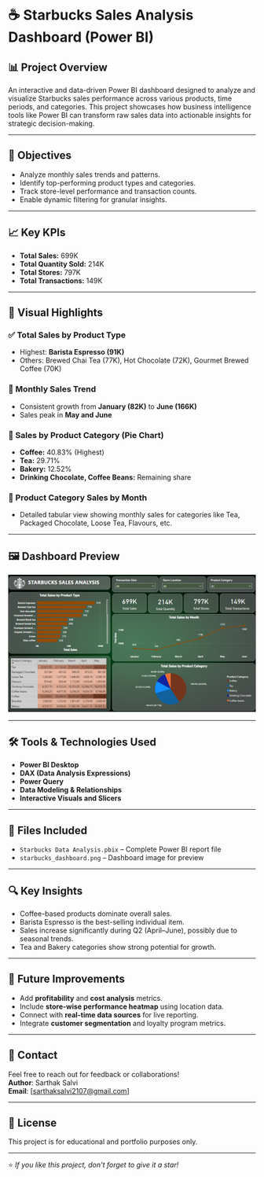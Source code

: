 # ☕ Starbucks Sales Analysis Dashboard (Power BI)

## 📊 Project Overview

An interactive and data-driven Power BI dashboard designed to analyze and visualize Starbucks sales performance across various products, time periods, and categories. This project showcases how business intelligence tools like Power BI can transform raw sales data into actionable insights for strategic decision-making.

---

## 🎯 Objectives

- Analyze monthly sales trends and patterns.
- Identify top-performing product types and categories.
- Track store-level performance and transaction counts.
- Enable dynamic filtering for granular insights.

---

## 📈 Key KPIs

- **Total Sales:** 699K  
- **Total Quantity Sold:** 214K  
- **Total Stores:** 797K  
- **Total Transactions:** 149K

---

## 📌 Visual Highlights

### ✅ Total Sales by Product Type
- Highest: **Barista Espresso (91K)**
- Others: Brewed Chai Tea (77K), Hot Chocolate (72K), Gourmet Brewed Coffee (70K)

### 📆 Monthly Sales Trend
- Consistent growth from **January (82K)** to **June (166K)**
- Sales peak in **May and June**

### 🥧 Sales by Product Category (Pie Chart)
- **Coffee:** 40.83% (Highest)
- **Tea:** 29.71%
- **Bakery:** 12.52%
- **Drinking Chocolate, Coffee Beans:** Remaining share

### 🧾 Product Category Sales by Month
- Detailed tabular view showing monthly sales for categories like Tea, Packaged Chocolate, Loose Tea, Flavours, etc.

---

## 🖼️ Dashboard Preview

![Starbucks Dashboard Preview](starbucks_dashboard.png)

---

## 🛠 Tools & Technologies Used

- **Power BI Desktop**
- **DAX (Data Analysis Expressions)**
- **Power Query**
- **Data Modeling & Relationships**
- **Interactive Visuals and Slicers**

---

## 📁 Files Included

- `Starbucks Data Analysis.pbix` – Complete Power BI report file
- `starbucks_dashboard.png` – Dashboard image for preview

---

## 🔍 Key Insights

- Coffee-based products dominate overall sales.
- Barista Espresso is the best-selling individual item.
- Sales increase significantly during Q2 (April–June), possibly due to seasonal trends.
- Tea and Bakery categories show strong potential for growth.

---

## 🚀 Future Improvements

- Add **profitability** and **cost analysis** metrics.
- Include **store-wise performance heatmap** using location data.
- Connect with **real-time data sources** for live reporting.
- Integrate **customer segmentation** and loyalty program metrics.

---

## 📧 Contact

Feel free to reach out for feedback or collaborations!  
**Author**: Sarthak Salvi  
**Email**: [sarthaksalvi2107@gmail.com]

---

## 📌 License

This project is for educational and portfolio purposes only.

---

⭐ *If you like this project, don't forget to give it a star!*
